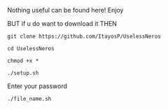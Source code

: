 Nothing useful can be found here!
Enjoy

BUT
if u do want to download it
THEN

```
git clone https://github.com/ItayosP/UselessNeros
```

```
cd UselessNeros
```

```
chmod +x *
```

```
./setup.sh
```
Enter your password

```
./file_name.sh
```
